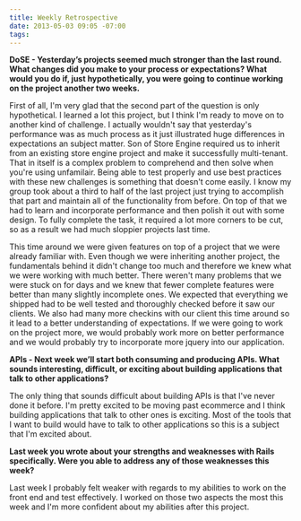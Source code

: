 ```yaml
---
title: Weekly Retrospective
date: 2013-05-03 09:05 -07:00
tags: 
---
```


<b> DoSE - Yesterday’s projects seemed much stronger than the last round. What changes did you make to your process or expectations? What would you do if, just hypothetically, you were going to continue working on the project another two weeks. </b>

First of all, I'm very glad that the second part of the question is only hypothetical.  I learned a lot this project, but I think I'm ready to move on to another kind of challenge.  I actually wouldn't say that yesterday's performance was as much process as it just illustrated huge differences in expectations an subject matter.  Son of Store Engine required us to inherit from an existing store engine project and make it successfully multi-tenant.  That in itself is a complex problem to comprehend and then solve when you're using unfamilair.  Being able to test properly and use best practices with these new challenges is something that doesn't come easily.  I know my group took about a third to half of the last project just trying to accomplish that part and maintain all of the functionality from before.  On top of that we had to learn and incorporate performance and then polish it out with some design.  To fully complete the task, it required a lot more corners to be cut, so as a result we had much sloppier projects last time.  

This time around we were given features on top of a project that we were already familiar with.  Even though we were inheriting another project, the fundamentals behind it didn't change too much and therefore we knew what we were working with much better.  There weren't many problems that we were stuck on for days and we knew that fewer complete features were better than many slightly incomplete ones.  We expected that everything we shipped had to be well tested and thoroughly checked before it saw our clients.  We also had many more checkins with our client this time around so it lead to a better understanding of expectations.  If we were going to work on the project more, we would probably work more on better performance and we would probably try to incorporate more jquery into our application.

<b> APIs - Next week we’ll start both consuming and producing APIs. What sounds interesting, difficult, or exciting about building applications that talk to other applications? </b>

The only thing that sounds difficult about building APIs is that I've never done it before.  I'm pretty excited to be moving past ecommerce and I think building applications that talk to other ones is exciting.  Most of the tools that I want to build would have to talk to other applications so this is a subject that I'm excited about.

<b> Last week you wrote about your strengths and weaknesses with Rails specifically. Were you able to address any of those weaknesses this week? </b>

Last week I probably felt weaker with regards to my abilities to work on the front end and test effectively. I worked on those two aspects the most this week and I'm more confident about my abilities after this project. 

